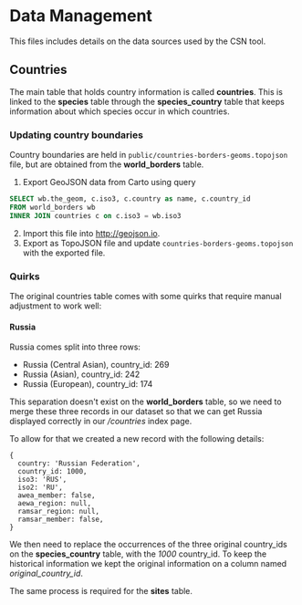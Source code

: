 # Data Management

This files includes details on the data sources used by the CSN tool.


## Countries

The main table that holds country information is called **countries**. This is
linked to the **species** table through the **species_country** table that keeps
information about which species occur in which countries.

### Updating country boundaries

Country boundaries are held in `public/countries-borders-geoms.topojson` file,
but are obtained from the **world_borders** table.

1. Export GeoJSON data from Carto using query

``` sql
SELECT wb.the_geom, c.iso3, c.country as name, c.country_id
FROM world_borders wb
INNER JOIN countries c on c.iso3 = wb.iso3
```
2. Import this file into http://geojson.io.
3. Export as TopoJSON file and update `countries-borders-geoms.topojson` with the exported file.

### Quirks

The original countries table comes with some quirks that require manual adjustment
to work well:

#### Russia

Russia comes split into three rows:

- Russia (Central Asian), country_id: 269
- Russia (Asian), country_id: 242
- Russia (European), country_id: 174

This separation doesn't exist on the **world_borders** table, so we need to
merge these three records in our dataset so that we can get Russia displayed
correctly in our _/countries_ index page.

To allow for that we created a new record with the following details:

```
{
  country: 'Russian Federation',
  country_id: 1000,
  iso3: 'RUS',
  iso2: 'RU',
  awea_member: false,
  aewa_region: null,
  ramsar_region: null,
  ramsar_member: false,
}
```

We then need to replace the occurrences of the three original country_ids
on the **species_country** table, with the _1000_ country_id. To keep the
historical information we kept the original information on a column named
_original_country_id_.

The same process is required for the **sites** table.
